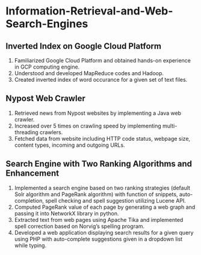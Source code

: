 # Information-Retrieval-and-Web-Search-Engines
## Inverted Index on Google Cloud Platform
1. Familiarized Google Cloud Platform and obtained hands-on experience in GCP computing engine.
2. Understood and developed MapReduce codes and Hadoop.
3. Created inverted index of word occurance for a given set of text files.
## Nypost Web Crawler
1. Retrieved news from Nypost websites by implementing a Java web crawler.
2. Increased over 5 times on crawling speed by implementing multi-threading crawlers.
3. Fetched data from website including HTTP code status, webpage size, content types, incoming and outgoing URLs.
## Search Engine with Two Ranking Algorithms and Enhancement
1. Implemented a search engine based on two ranking strategies (default Solr algorithm and PageRank algorithm) with function of snippets, auto-completion, spell checking and spell suggestion utilizing Lucene API.
2. Computed PageRank value of each page by generating a web graph and passing it into NetworkX library in python.
3. Extracted text from web pages using Apache Tika and implemented spell correction based on Norvig’s spelling program.
4. Developed a web application displaying search results for a given query using PHP with auto-complete suggestions given in a dropdown list while typing.
